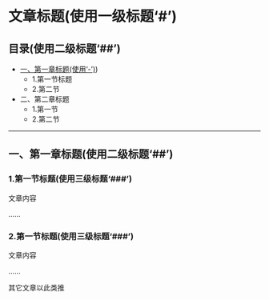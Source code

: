 # 文章标题(使用一级标题‘#’)

## 目录(使用二级标题‘##’)

- [一、第一章标题(使用‘-’)](#一第一章标题使用二级标题'##'))
  - 1.第一节标题
  - 2.第二节
- 二、第二章标题
  - 1.第一节
  - 2.第二节

---

## 一、第一章标题(使用二级标题‘##’)

### 1.第一节标题(使用三级标题‘###’)

文章内容

……

### 2.第一节标题(使用三级标题‘###’)

文章内容

……

其它文章以此类推

